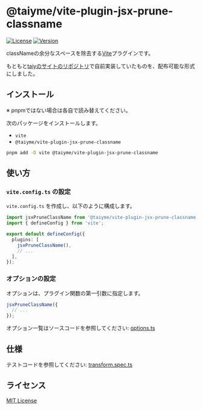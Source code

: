 # @taiyme/vite-plugin-jsx-prune-classname

[![License](https://img.shields.io/npm/l/%40taiyme%2Fvite-plugin-jsx-prune-classname?style=flat)](./LICENSE)
[![Version](https://img.shields.io/npm/v/%40taiyme%2Fvite-plugin-jsx-prune-classname?style=flat)](https://www.npmjs.com/package/@taiyme/vite-plugin-jsx-prune-classname)

classNameの余分なスペースを除去する[Vite](https://vite.dev/guide)プラグインです。

もともと[taiyのサイトのリポジトリ](https://github.com/taiyme/taiy.me)で自前実装していたものを、配布可能な形式にしました。

## インストール

※ pnpmではない場合は各自で読み替えてください。

次のパッケージをインストールします。

- `vite`
- `@taiyme/vite-plugin-jsx-prune-classname`

```sh
pnpm add -D vite @taiyme/vite-plugin-jsx-prune-classname
```

## 使い方

### `vite.config.ts` の設定

`vite.config.ts` を作成し、以下のように構成します。

```ts
import jsxPruneClassName from '@taiyme/vite-plugin-jsx-prune-classname';
import { defineConfig } from 'vite';

export default defineConfig({
  plugins: [
    jsxPruneClassName(),
    // ...
  ],
});
```

### オプションの設定

オプションは、プラグイン関数の第一引数に指定します。

```ts
jsxPruneClassName({
  // ...
});
```

オプション一覧はソースコードを参照してください: [options.ts](./src/options.ts)

## 仕様

テストコードを参照してください: [transform.spec.ts](./src/transform.spec.ts)

## ライセンス

[MIT License](./LICENSE)
